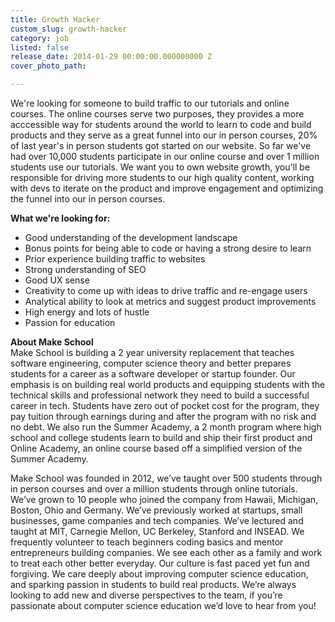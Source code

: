 ```yaml
---
title: Growth Hacker
custom_slug: growth-hacker
category: job
listed: false
release_date: 2014-01-29 00:00:00.000000000 Z
cover_photo_path: 

---
```

We're looking for someone to build traffic to our tutorials and online courses. The online courses serve two purposes, they provides a more acccessible way for students around the world to learn to code and build products and they serve as a great funnel into our in person courses, 20% of last year's in person students got started on our website. So far we've had over 10,000 students participate in our online course and over 1 million students use our tutorials. We want you to own website growth, you'll be responsible for driving more students to our high quality content, working with devs to iterate on the product and improve engagement and optimizing the funnel into our in person courses.

**What we're looking for:**

- Good understanding of the development landscape
- Bonus points for being able to code or having a strong desire to learn
- Prior experience building traffic to websites
- Strong understanding of SEO
- Good UX sense
- Creativity to come up with ideas to drive traffic and re-engage users
- Analytical ability to look at metrics and suggest product improvements
- High energy and lots of hustle
- Passion for education

**About Make School**<br> Make School is building a 2 year university replacement that teaches software engineering, computer science theory and better prepares students for a career as a software developer or startup founder. Our emphasis is on building real world products and equipping students with the technical skills and professional network they need to build a successful career in tech. Students have zero out of pocket cost for the program, they pay tuition through earnings during and after the program with no risk and no debt. We also run the Summer Academy, a 2 month program where high school and college students learn to build and ship their first product and Online Academy, an online course based off a simplified version of the Summer Academy.

Make School was founded in 2012, we’ve taught over 500 students through in person courses and over a million students through online tutorials. We’ve grown to 10 people who joined the company from Hawaii, Michigan, Boston, Ohio and Germany. We’ve previously worked at startups, small businesses, game companies and tech companies. We’ve lectured and taught at MIT, Carnegie Mellon, UC Berkeley, Stanford and INSEAD. We frequently volunteer to teach beginners coding basics and mentor entrepreneurs building companies. We see each other as a family and work to treat each other better everyday. Our culture is fast paced yet fun and forgiving. We care deeply about improving computer science education, and sparking passion in students to build real products. We’re always looking to add new and diverse perspectives to the team, if you’re passionate about computer science education we’d love to hear from you!